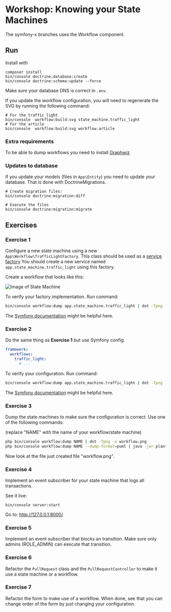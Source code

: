 # Workshop: Knowing your State Machines

The symfony-x branches uses the Workflow component.

## Run

Install with 
```
composer install
bin/console doctrine:database:create
bin/console doctrine:schema:update --force
```

Make sure your database DNS is correct in `.env`. 

If you update the workflow configuration, you will need to regenerate the
SVG by running the following command:

```
# For the traffic light
bin/console  workflow:build:svg state_machine.traffic_light
# For the article
bin/console  workflow:build:svg workflow.article
```

### Extra requirements

To be able to dump workflows you need to install [Graphwiz](http://www.graphviz.org/)

### Updates to database

If you update your models (files in `App\Entity`) you need to update your database. 
That is done with DoctrineMigrations.

```
# Create migration files: 
bin/console doctrine:migration:diff

# Execute the files
bin/console doctrine:migration:migrate
```

## Exercises

### Exercise 1

Configure a new state machine using a new `App\Workflow\TrafficLightFactory`. This class 
should be used as a [service factory](https://symfony.com/doc/current/service_container/factories.html)
You should create a new service named `app.state_machine.traffic_light` using this factory. 

Create a workflow that looks like this: 

![Image of State Machine](https://github.com/Nyholm/workshop-state-machines/raw/mealy-1/Resources/traffic.png)

To verify your factory implementation. Run command: 

```bash
bin/console workflow:dump app.state_machine.traffic_light | dot -Tpng -o dump.png
```

The [Symfony documentation](https://symfony.com/doc/current/components/workflow.html) might be helpful here.

### Exercise 2

Do the same thing as **Exercise 1** but use Symfony config. 

```yaml
framework:
  workflows:
    traffic_light: 
      # ...
```

To verify your configuration. Run command: 

```bash
bin/console workflow:dump app.state_machine.traffic_light | dot -Tpng -o dump.png
```

The [Symfony documentation](https://symfony.com/doc/current/workflow/state-machines.html) might be helpful here.

### Exercise 3

Dump the state machines to make sure the configuration is correct. 
Use one of the following commands:

(replace "NAME" with the name of your workflow/state machine)

```bash
php bin/console workflow:dump NAME | dot -Tpng -o workflow.png
php bin/console workflow:dump NAME --dump-format=puml | java -jar plantuml.jar -p  > workflow.png
``` 
Now look at the file just created file "workflow.png". 

### Exercise 4

Implement an event subscriber for your state machine that logs all transactions. 

See it live:
```
bin/console server:start
```
Go to: http://127.0.0.1:8000/

### Exercise 5

Implement an event subscriber that blocks an transition. Make sure only admins 
(ROLE_ADMIN) can execute that transition. 

### Exercise 6

Refactor the `PullRequest` class and the `PullRequestController` to make it use
a state machine or a workflow. 

### Exercise 7

Refactor the form to make use of a workflow. When done, see that you can change
order of the form by just changing your configuration. 